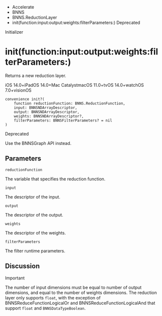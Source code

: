 

- Accelerate
- BNNS
- BNNS.ReductionLayer
-  init(function:input:output:weights:filterParameters:) Deprecated

Initializer

# init(function:input:output:weights:filterParameters:)

Returns a new reduction layer.

iOS 14.0+iPadOS 14.0+Mac CatalystmacOS 11.0+tvOS 14.0+watchOS 7.0+visionOS

``` source
convenience init?(
    function reductionFunction: BNNS.ReductionFunction,
    input: BNNSNDArrayDescriptor,
    output: BNNSNDArrayDescriptor,
    weights: BNNSNDArrayDescriptor?,
    filterParameters: BNNSFilterParameters? = nil
)
```

Deprecated

Use the BNNSGraph API instead.

## Parameters 

`reductionFunction`  

The variable that specifies the reduction function.

`input`  

The descriptor of the input.

`output`  

The descriptor of the output.

`weights`  

The descriptor of the weights.

`filterParameters`  

The filter runtime parameters.

## Discussion

Important

The number of input dimensions must be equal to number of output dimensions, and equal to the number of weights dimensions. The reduction layer only supports `float`, with the exception of BNNSReduceFunctionLogicalOr and BNNSReduceFunctionLogicalAnd that support `float` and `BNNSDataTypeBoolean`.

